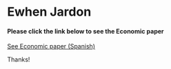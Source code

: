 <h1> Ewhen Jardon </h1>
<h4>Please click the link below to see the Economic paper</h4>
    <a href="https://github.com/Ewhen/ewhenjardon.github.io/blob/main/EnsayoM_JARDON_Ewhen_N43523341.pdf"> See Economic paper (Spanish)</a>
<p> Thanks! </p>
